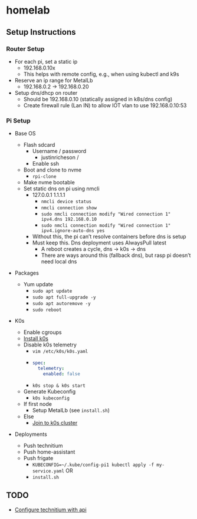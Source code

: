 # homelab

## Setup Instructions

### Router Setup
- For each pi, set a static ip
    - 192.168.0.10x
    - This helps with remote config, e.g., when using kubectl and k9s
- Reserve an ip range for MetalLb
    - 192.168.0.2 -> 192.168.0.20
- Setup dns/dhcp on router
    - Should be 192.168.0.10 (statically assigned in k8s/dns config)
    - Create firewall rule (Lan IN) to allow IOT vlan to use 192.168.0.10:53

### Pi Setup
- Base OS
    - Flash sdcard
        - Username / password
            - justinricheson / <pw>
        - Enable ssh
    - Boot and clone to nvme
        - `rpi-clone`
    - Make nvme bootable
    - Set static dns on pi using nmcli
        - 127.0.0.1 1.1.1.1
            - `nmcli device status`
            - `nmcli connection show`
            - `sudo nmcli connection modify "Wired connection 1" ipv4.dns 192.168.0.10`
            - `sudo nmcli connection modify "Wired connection 1" ipv4.ignore-auto-dns yes`
        - Without this, the pi can’t resolve containers before dns is setup
        - Must keep this. Dns deployment uses AlwaysPull latest
        	- A reboot creates a cycle, dns -> k0s -> dns
            - There are ways around this (fallback dns), but rasp pi doesn’t need local dns
- Packages
    - Yum update
        - `sudo apt update`
        - `sudo apt full-upgrade -y`
        - `sudo apt autoremove -y`
        - `sudo reboot`

- K0s
    - Enable cgroups
    - [Install k0s](https://docs.k0sproject.io/stable/install)
    - Disable k0s telemetry
        - `vim /etc/k0s/k0s.yaml`
        - ```yaml
          spec:
			telemetry:
			  enabled: false
          ```
        - `k0s stop & k0s start`
    - Generate Kubeconfig
        - `k0s kubeconfig`
    - If first node
        - Setup MetalLb (see `install.sh`)
    - Else
        - [Join to k0s cluster](https://docs.k0sproject.io/v0.11.0/k0s-multi-node)

- Deployments
    - Push technitium
    - Push home-assistant
    - Push frigate
    	- `KUBECONFIG=~/.kube/config-pi1 kubectl apply -f my-service.yaml` OR
    	- `install.sh`

## TODO

- [Configure technitium with api](https://github.com/TechnitiumSoftware/DnsServer/blob/master/APIDOCS.md)